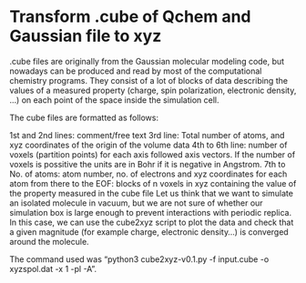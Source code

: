 Transform .cube of Qchem and Gaussian file to xyz
==========================

.cube files are originally from the Gaussian molecular modeling code, but nowadays can be produced and read by most of the computational chemistry programs. They consist of a lot of blocks of data describing the values of a measured property (charge, spin polarization, electronic density, …) on each point of the space inside the simulation cell.

The cube files are formatted as follows:

1st and 2nd lines: comment/free text
3rd line: Total number of atoms, and xyz coordinates of the origin of the volume data
4th to 6th line: number of voxels (partition points) for each axis followed axis vectors. If the number of voxels is possitive the units are in Bohr if it is negative in Angstrom.
7th to No. of atoms: atom number, no. of electrons and xyz coordinates for each atom
from there to the EOF: blocks of n voxels in xyz containing the value of the property measured in the cube file
Let us think that we want to simulate an isolated molecule in vacuum, but we are not sure of whether our simulation box is large enough to prevent interactions with periodic replica. In this case, we can use the cube2xyz script to plot the data and check that a given magnitude (for example charge, electronic density…) is converged around the molecule.

The command used was “python3 cube2xyz-v0.1.py -f input.cube -o xyzspol.dat -x 1 -pl -A”.